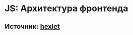 # JS: Архитектура фронтенда

## Источник: [hexlet](https://ru.hexlet.io/courses/js-frontend-architecture)

